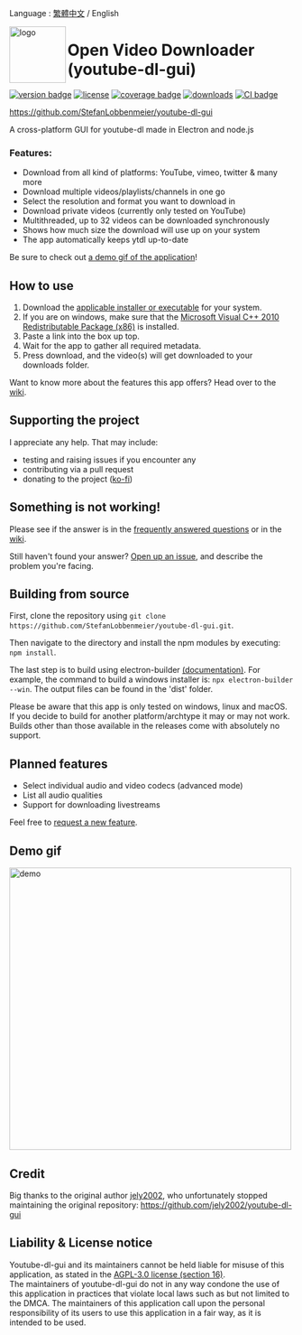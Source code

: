 Language : [繁體中文](README.md) / English

<img src="https://raw.githubusercontent.com/StefanLobbenmeier/youtube-dl-gui/v2.0.0/renderer/img/icon.png" alt="logo" align="left" height="100"/>

# Open Video Downloader (youtube-dl-gui)
[![version badge](https://img.shields.io/github/v/release/StefanLobbenmeier/youtube-dl-gui?label=latest-release)](https://github.com/StefanLobbenmeier/youtube-dl-gui/releases/latest)
[![license](https://img.shields.io/github/license/StefanLobbenmeier/youtube-dl-gui)](https://github.com/StefanLobbenmeier/youtube-dl-gui/blob/master/LICENSE)
[![coverage badge](https://img.shields.io/codecov/c/github/StefanLobbenmeier/youtube-dl-gui)](https://app.codecov.io/gh/StefanLobbenmeier/youtube-dl-gui)
[![downloads](https://img.shields.io/github/downloads/StefanLobbenmeier/youtube-dl-gui/total)](https://github.com/StefanLobbenmeier/youtube-dl-gui/releases/latest)
[![CI badge](https://img.shields.io/github/actions/workflow/status/StefanLobbenmeier/youtube-dl-gui/continuous-integration.yaml)](https://github.com/StefanLobbenmeier/youtube-dl-gui/actions)

https://github.com/StefanLobbenmeier/youtube-dl-gui

A cross-platform GUI for youtube-dl made in Electron and node.js


### Features:
- Download from all kind of platforms: YouTube, vimeo, twitter & many more
- Download multiple videos/playlists/channels in one go
- Select the resolution and format you want to download in
- Download private videos (currently only tested on YouTube)
- Multithreaded, up to 32 videos can be downloaded synchronously
- Shows how much size the download will use up on your system
- The app automatically keeps ytdl up-to-date

Be sure to check out [a demo gif of the application](#Demo-gif)!

## How to use
1. Download the [applicable installer or executable](https://github.com/StefanLobbenmeier/youtube-dl-gui/releases/latest) for your system.
2. If you are on windows, make sure that the [Microsoft Visual C++ 2010 Redistributable Package (x86)](https://download.microsoft.com/download/1/6/5/165255E7-1014-4D0A-B094-B6A430A6BFFC/vcredist_x86.exe) is installed. 
3. Paste a link into the box up top.
4. Wait for the app to gather all required metadata.
5. Press download, and the video(s) will get downloaded to your downloads folder.

Want to know more about the features this app offers? Head over to the [wiki](https://github.com/StefanLobbenmeier/youtube-dl-gui/wiki/).

## Supporting the project
I appreciate any help. That may include:
- testing and raising issues if you encounter any
- contributing via a pull request
- donating to the project ([ko-fi](https://ko-fi.com/stefanlobbenmeier))

## Something is not working!
Please see if the answer is in the [frequently answered questions](https://github.com/StefanLobbenmeier/youtube-dl-gui/wiki/FAQ) or in the [wiki](https://github.com/StefanLobbenmeier/youtube-dl-gui/wiki/).

Still haven't found your answer? [Open up an issue](https://github.com/StefanLobbenmeier/youtube-dl-gui/issues), and describe the problem you're facing.

## Building from source
First, clone the repository using `git clone https://github.com/StefanLobbenmeier/youtube-dl-gui.git`.

Then navigate to the directory and install the npm modules by executing: `npm install`.

The last step is to build using electron-builder [(documentation)](https://www.electron.build/cli). For example, the command to build a windows installer is: `npx electron-builder --win`. The output files can be found in the 'dist' folder.

Please be aware that this app is only tested on windows, linux and macOS. If you decide to build for another platform/archtype it may or may not work. Builds other than those available in the releases come with absolutely no support.

## Planned features
- Select individual audio and video codecs (advanced mode)
- List all audio qualities
- Support for downloading livestreams

Feel free to [request a new feature](https://github.com/StefanLobbenmeier/youtube-dl-gui/issues).

## Demo gif
<img src="ytdlgui_demo.gif" alt="demo" width="500"/>  

## Credit
Big thanks to the original author [jely2002](https://github.com/jely2002), who unfortunately stopped maintaining the original repository: https://github.com/jely2002/youtube-dl-gui

## Liability & License notice
Youtube-dl-gui and its maintainers cannot be held liable for misuse of this application, as stated in the [AGPL-3.0 license (section 16)](https://github.com/StefanLobbenmeier/youtube-dl-gui/blob/master/LICENSE).  
The maintainers of youtube-dl-gui do not in any way condone the use of this application in practices that violate local laws such as but not limited to the DMCA. The maintainers of this application call upon the personal responsibility of its users to use this application in a fair way, as it is intended to be used.
